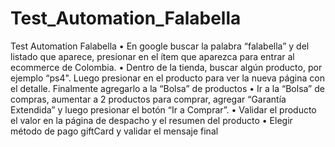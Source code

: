 # Test_Automation_Falabella
Test Automation Falabella
•	En google buscar la palabra “falabella” y del listado que aparece, presionar en el ítem que aparezca para entrar al ecommerce de Colombia.
•	Dentro de la tienda, buscar algún producto, por ejemplo “ps4". Luego presionar en el producto para ver la nueva página con el detalle. Finalmente agregarlo a la “Bolsa” de productos
•	Ir a la “Bolsa” de compras, aumentar a 2 productos para comprar, agregar “Garantía Extendida” y luego presionar el botón “Ir a Comprar”.
•	Validar el producto el valor en la página de despacho y el resumen del producto
•	Elegir método de pago giftCard y validar el mensaje final